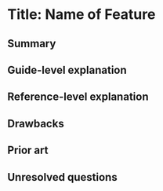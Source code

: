 # Title: Name of Feature
<!--
  Copyright 2018-2021 Cargill Incorporated
  Licensed under Creative Commons Attribution 4.0 International License
  https://creativecommons.org/licenses/by/4.0/
-->

## Summary
[summary]: #summary

<!-- Summary of the feature -->

## Guide-level explanation
[guide-level-explanation]: #guide-level-explanation

<!-- Guide-level explanation of the feature, often with sub-headings -->

## Reference-level explanation
[reference-level-explanation]: #reference-level-explanation

<!-- Reference-level explanation of the feature, often with sub-headings -->

## Drawbacks
[drawbacks]: #drawbacks

<!-- Drawbacks of the feature and its design -->

## Prior art
[prior-art]: #prior-art

<!-- Prior art for the feature and its design -->

## Unresolved questions
[unresolved]: #unresolved

<!-- Unresolved questions about the feature and its design -->
